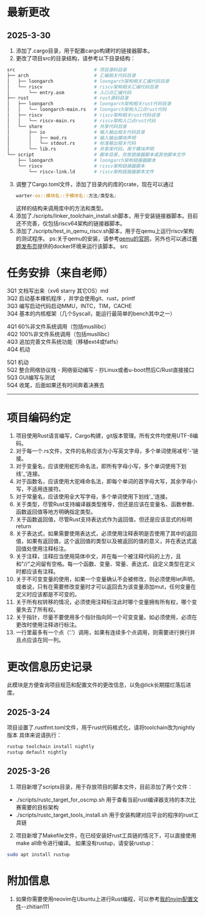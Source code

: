 # 最新更改
## 2025-3-30
1. 添加了.cargo目录，用于配置cargo构建时的链接器脚本。
2. 更改了项目src的目录结构，请参考以下目录结构：
```bash
src                             # 项目源码目录
├── arch                        # 汇编相关代码目录
│   ├── loongarch               # loongarch架构相关汇编代码目录
│   └── riscv                   # riscv架构相关汇编代码目录
│       └── entry.asm           # 入口点汇编代码
├── rust                        # rust源码目录
│   ├── loongarch               # loongarch架构相关rust代码目录
│   │   └── loongarch-main.rs   # loongarch架构入口点rust代码
│   ├── riscv                   # riscv架构相关rust代码目录
│   │   └── riscv-main.rs       # riscv架构入口点rust代码
│   └── share                   # 共享代码目录
│       ├── io                  # 输入输出相关代码目录
│       │   ├── mod.rs          # 输入输出模块声明
│       │   └── stdout.rs       # 标准输出相关代码
│       └── lib.rs              # 共享库代码，用于模块声明
└── script                      # 脚本目录，存放链接器脚本或其他脚本文件
    ├── loongarch               # loongarch架构链接器脚本
    └── riscv                   # riscv架构链接器脚本
        └── riscv-link.ld       # riscv架构链接器脚本文件
```
3. 调整了Cargo.toml文件，添加了目录内的库的crate，现在可以通过
    ```rust
    warter-os::模块名::子模块名::方法/类型名;
    ```
    这样的结构来调用库中的方法和类型。
4. 添加了./scripts/linker_toolchain_install.sh脚本，用于安装链接器脚本。目前还不完善，仅包括riscv64架构的链接器脚本。
5. 添加了./scripts/test_in_qemu_riscv.sh脚本，用于在qemu上运行riscv架构的测试程序。
ps:关于qemu的安装，请参考[qemu的官网](https://www.qemu.org/)，另外也可以通过[赛题发布页](https://github.com/oscomp/testsuits-for-oskernel)提供的docker环境来运行该脚本。
src
# 任务安排（来自老师）
3Q1 文档写出来（xv6 starry 其它OS）md \
3Q2 启动基本裸机程序 ，并学会使用git、rust，printf\
3Q3 编写启动代码启动MMU，INTC，TIM，CACHE\
3Q4 基本的内核框架（几个Syscall，能运行最简单的bench其中之一）

4Q1 60%非文件系统调用（包括musllibc）\
4Q2 100%非文件系统调用（包括musllibc）\
4Q3 追加完善文件系统功能（移植ext4或fatfs）\
4Q4 机动

5Q1 机动\
5Q2 整合网络协议栈 - 网络驱动编写 - 抄Linux或者u-boot然后C/Rust直接接口\
5Q3 GUI编写与测试\
5Q4 收尾，后面如果还有时间奔着决赛去

---
# 项目编码约定
1. 项目使用Rust语言编写，Cargo构建，git版本管理。所有文件均使用UTF-8编码。
2. 对于每一个.rs文件，文件的名称应该为小写英文字母，多个单词使用减号'-'链接。
3. 对于变量名，应该使用蛇形命名法，即所有字母小写，多个单词使用下划线'_'连接。
4. 对于函数名，应该使用大驼峰命名法，即每个单词的首字母大写，其余字母小写，不适用连接符。
5. 对于常量名，应该使用全大写字母，多个单词使用下划线'_'连接。
6. 关于类型，尽管Rust支持编译器类型推导，但还是应该在变量名、函数参数、函数返回值等地方明确指定类型。
7. 关于函数返回值，尽管Rust支持表达式作为返回值，但还是应该显式的标明return
8. 关于表达式，如果需要使用表达式，必须使用注释表明是否使用了其中的返回值，如果有返回值，这个返回值的类型以及被返回的值的意义，并在表达式返回值处使用注释标注。
9. 关于注释，注释应当使用简体中文，并在每一个被注释代码的上方，且和"//"之间留有空格。每一个函数、变量、常量、表达式、自定义类型在定义时都应该有注释。
10. 关于不可变变量的使用，如果一个变量确认不会被修改，则必须使用let声明，或者说，只有在需要修改变量时才可以返回去为该变量添加mut，任何变量在定义时应该都是不可变的。
11. 关于所有权转移的情况，必须使用注释标注此时哪个变量拥有所有权，哪个变量失去了所有权。
12. 关于指针，尽量不要使用多个指针指向同一个可变变量。如必须使用，必须在更改时使用注释进行标注。
13. 一行里最多有一个点（‘.’）调用，如果有连续多个点调用，则需要进行换行并且点应该在同一列。

# 更改信息历史记录
此模块是方便查询项目规范和配置文件的更改信息，以免@lick长期摆烂落后进度。
## 2025-3-24
项目设置了.rustfmt.toml文件，用于rust代码格式化，请将toolchain改为nightly版本
具体来说请执行：
```bash
rustup toolchain install nightly
rustup default nightly
```
## 2025-3-26
1. 项目新增了scripts目录，用于存放项目的脚本文件，目前添加了两个文件：
- ./scripts/rustc_target_for_oscmp.sh
    用于查看当前rust编译器支持的本次比赛需要的目标架构
- ./scripts/rustc_target_tools_install.sh
    用于安装构建对应平台的程序的rust工具链
2. 项目新增了Makefile文件，在已经安装好rust工具链的情况下，可以直接使用make all命令进行编译。
如果没有rustup，请安装rustup：
```bash
sudo apt install rustup
```
# 附加信息
1. 如果你需要使用neovim在Ubuntu上进行Rust编程，可以参考[我的nvim配置文件](https://github.com/zhitian111/nvim-configs-of-zhitian111)--zhitian111
